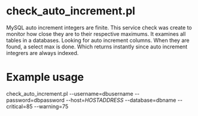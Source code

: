check_auto_increment.pl
======

MySQL auto increment integers are finite.  This service check was create to monitor how close they are to their respective maximums.  It examines all tables in a databases.  Looking for auto increment columns.  When they are found, a select max is done.  Which returns instantly since auto increment integrers are always indexed.

Example usage
======
check_auto_increment.pl --username=dbusername --password=dbpassword --host=$HOSTADDRESS$ --database=dbname --critical=85 --warning=75
